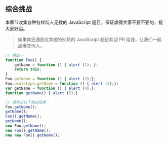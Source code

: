 ## 综合挑战

本章节收集各种各样坑人无数的 JavaScript 题目，保证虐得大家不要不要的，祝大家好运。

> 如果你还遇到过其他特别坑的 JavaScript 题目欢迎 PR 给我，让我们一起虐爆其他人。

```javascript
// 挑战一
function Foo() {
    getName = function () { alert (1); };
    return this;
}
Foo.getName = function () { alert (2);};
Foo.prototype.getName = function () { alert (3);};
var getName = function () { alert (4);};
function getName() { alert (5);}

// 请写出以下输出结果：
Foo.getName();
getName();
Foo().getName();
getName();
new Foo.getName();
new Foo().getName();
new new Foo().getName();
```

